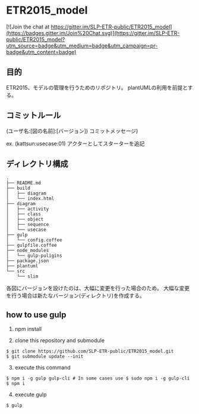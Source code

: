 # ETR2015_model

[![Join the chat at https://gitter.im/SLP-ETR-public/ETR2015_model](https://badges.gitter.im/Join%20Chat.svg)](https://gitter.im/SLP-ETR-public/ETR2015_model?utm_source=badge&utm_medium=badge&utm_campaign=pr-badge&utm_content=badge)

## 目的

ETR2015、モデルの管理を行うためのリポジトリ。
plantUMLの利用を前提とする。

## コミットルール

(ユーザ名:[図の名前]:[バージョン]) コミットメッセージ)

ex. (kattsun:usecase:01) アクターとしてスターターを追記

## ディレクトリ構成

```
.
├── README.md
├── build
│   ├── diagram
│   └── index.html
├── diagram
│   ├── activity
│   ├── class
│   ├── object
│   ├── sequence
│   └── usecase
├── gulp
│   └── config.coffee
├── gulpfile.coffee
├── node_modules
│   └── gulp-puligins
├── package.json
├── plantuml
└── src
    └── slim
```

各図にバージョンを設けたのは、大幅に変更を行った場合のため。
大幅な変更を行う場合は新たなバージョン(ディレクトリ)を作成する。

## how to use gulp

1. npm install

2. clone this repository and submodule

  ```
  $ git clone https://github.com/SLP-ETR-public/ETR2015_model.git
  $ git submodule update --init
  ```

3. execute this command

  ```
  $ npm i -g gulp gulp-cli # In some cases use $ sudo npm i -g gulp-cli
  $ npm i
  ```

4. execute gulp

  ```
  $ gulp
  ```

